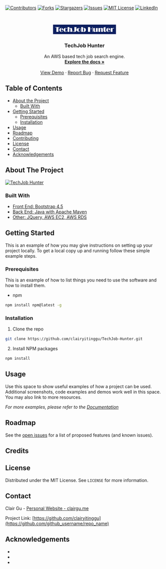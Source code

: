 [![Contributors][contributors-shield]][contributors-url]
[![Forks][forks-shield]][forks-url]
[![Stargazers][stars-shield]][stars-url]
[![Issues][issues-shield]][issues-url]
[![MIT License][license-shield]][license-url]
[![LinkedIn][linkedin-shield]][linkedin-url]

<!-- PROJECT LOGO -->
<br />
<p align="center">
  <a href="https://github.com/clairyitinggu/TechJob-Hunter">
    <img src="images/logo.png" alt="Logo" width="200" height="">
  </a>

  <h3 align="center">TechJob Hunter</h3>

  <p align="center">
    An AWS based tech job search engine.
    <br />
    <a href="https://github.com/clairyitinggu/TechJob-Hunter"><strong>Explore the docs »</strong></a>
    <br />
    <br />
    <a href="https://github.com/clairyitinggu/TechJob-Hunter/repo_name">View Demo</a>
    ·
    <a href="https://github.com/clairyitinggu/TechJob-Hunter/issues">Report Bug</a>
    ·
    <a href="https://github.com/clairyitinggu/TechJob-Hunter/issues">Request Feature</a>
  </p>
</p>

<!-- TABLE OF CONTENTS -->

## Table of Contents

- [About the Project](#about-the-project)
  - [Built With](#built-with)
- [Getting Started](#getting-started)
  - [Prerequisites](#prerequisites)
  - [Installation](#installation)
- [Usage](#usage)
- [Roadmap](#roadmap)
- [Contributing](#contributing)
- [License](#license)
- [Contact](#contact)
- [Acknowledgements](#acknowledgements)

<!-- ABOUT THE PROJECT -->

## About The Project

[![TechJob Hunter][product-screenshot]](https://i.ibb.co/NTHFdv1/2020-10-13-3-11-09.png)

### Built With

- [Front End: Bootstrap 4.5](https://getbootstrap.com/)
- [Back End: Java with Apache Maven](http://maven.apache.org/what-is-maven.html)
- [Other: JQuery, AWS EC2, AWS RDS]()

<!-- GETTING STARTED -->

## Getting Started

This is an example of how you may give instructions on setting up your project locally. To get a local copy up and running follow these simple example steps.

### Prerequisites

This is an example of how to list things you need to use the software and how to install them.

- npm

```sh
npm install npm@latest -g
```

### Installation

1. Clone the repo

```sh
git clone https://github.com/clairyitinggu/TechJob-Hunter.git
```

2. Install NPM packages

```sh
npm install
```

<!-- USAGE EXAMPLES -->

## Usage

Use this space to show useful examples of how a project can be used. Additional screenshots, code examples and demos work well in this space. You may also link to more resources.

_For more examples, please refer to the [Documentation](https://example.com)_

<!-- ROADMAP -->

## Roadmap

See the [open issues](https://github.com/github_username/repo_name/issues) for a list of proposed features (and known issues).

<!-- CONTRIBUTING -->

## Credits

<!-- LICENSE -->

## License

Distributed under the MIT License. See `LICENSE` for more information.

<!-- CONTACT -->

## Contact

Clair Gu - [Personal Website - clairgu.me](https://www.clairgu.me)

Project Link: [https://github.com/clairyitinggu](https://github.com/github_username/repo_name)

<!-- ACKNOWLEDGEMENTS -->

## Acknowledgements

- []()
- []()
- []()

<!-- MARKDOWN LINKS & IMAGES -->
<!-- https://www.markdownguide.org/basic-syntax/#reference-style-links -->

[contributors-shield]: https://img.shields.io/github/contributors/github_username/repo.svg?style=flat-square
[contributors-url]: https://github.com/github_username/repo/graphs/contributors
[forks-shield]: https://img.shields.io/github/forks/github_username/repo.svg?style=flat-square
[forks-url]: https://github.com/github_username/repo/network/members
[stars-shield]: https://img.shields.io/github/stars/github_username/repo.svg?style=flat-square
[stars-url]: https://github.com/github_username/repo/stargazers
[issues-shield]: https://img.shields.io/github/issues/github_username/repo.svg?style=flat-square
[issues-url]: https://github.com/github_username/repo/issues
[license-shield]: https://img.shields.io/github/license/github_username/repo.svg?style=flat-square
[license-url]: https://github.com/github_username/repo/blob/master/LICENSE.txt
[linkedin-shield]: https://img.shields.io/badge/-LinkedIn-black.svg?style=flat-square&logo=linkedin&colorB=555
[linkedin-url]: https://linkedin.com/in/github_username
[product-screenshot]: https://i.ibb.co/NTHFdv1/2020-10-13-3-11-09.png
